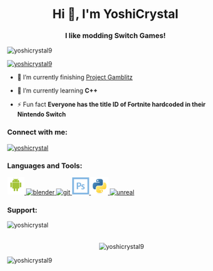 <h1 align="center">Hi 👋, I'm YoshiCrystal</h1>
<h3 align="center">I like modding Switch Games!</h3>

<p align="left"> <img src="https://komarev.com/ghpvc/?username=yoshicrystal9&label=Profile%20views&color=0e75b6&style=flat" alt="yoshicrystal9" /> </p>

<p align="left"> <a href="https://github.com/ryo-ma/github-profile-trophy"><img src="https://github-profile-trophy.vercel.app/?username=yoshicrystal9" alt="yoshicrystal9" /></a> </p>

- 🔭 I’m currently finishing [Project Gamblitz](https://github.com/Project-Gamblitz)

- 🌱 I’m currently learning **C++**

- ⚡ Fun fact **Everyone has the title ID of Fortnite hardcoded in their Nintendo Switch**

<h3 align="left">Connect with me:</h3>
<p align="left">
<a href="https://www.youtube.com/c/yoshicrystal" target="blank"><img align="center" src="https://raw.githubusercontent.com/rahuldkjain/github-profile-readme-generator/master/src/images/icons/Social/youtube.svg" alt="yoshicrystal" height="30" width="40" /></a>
</p>

<h3 align="left">Languages and Tools:</h3>
<p align="left"> <a href="https://developer.android.com" target="_blank" rel="noreferrer"> <img src="https://raw.githubusercontent.com/devicons/devicon/master/icons/android/android-original-wordmark.svg" alt="android" width="40" height="40"/> </a> <a href="https://www.blender.org/" target="_blank" rel="noreferrer"> <img src="https://download.blender.org/branding/community/blender_community_badge_white.svg" alt="blender" width="40" height="40"/> </a> <a href="https://git-scm.com/" target="_blank" rel="noreferrer"> <img src="https://www.vectorlogo.zone/logos/git-scm/git-scm-icon.svg" alt="git" width="40" height="40"/> </a> <a href="https://www.photoshop.com/en" target="_blank" rel="noreferrer"> <img src="https://raw.githubusercontent.com/devicons/devicon/master/icons/photoshop/photoshop-line.svg" alt="photoshop" width="40" height="40"/> </a> <a href="https://www.python.org" target="_blank" rel="noreferrer"> <img src="https://raw.githubusercontent.com/devicons/devicon/master/icons/python/python-original.svg" alt="python" width="40" height="40"/> </a> <a href="https://unrealengine.com/" target="_blank" rel="noreferrer"> <img src="https://raw.githubusercontent.com/kenangundogan/fontisto/036b7eca71aab1bef8e6a0518f7329f13ed62f6b/icons/svg/brand/unreal-engine.svg" alt="unreal" width="40" height="40"/> </a> </p>

<h3 align="left">Support:</h3>
<p><a href="https://ko-fi.com/yoshicrystal"> <img align="left" src="https://cdn.ko-fi.com/cdn/kofi3.png?v=3" height="50" width="210" alt="yoshicrystal" /></a></p><br><br>

<p>&nbsp;<img align="center" src="https://github-readme-stats.vercel.app/api?username=yoshicrystal9&show_icons=true&locale=en" alt="yoshicrystal9" /></p>

<p><img align="center" src="https://github-readme-streak-stats.herokuapp.com/?user=yoshicrystal9&" alt="yoshicrystal9" /></p>
